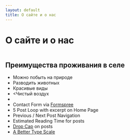 ```yaml
---
layout: default
title: О сайте и о нас
---
```


<div class="post">
	<h1 class="pageTitle">О сайте и о нас</h1>
	<img src="{{ '/assets/img/фото-1.jpg' | prepend: site.baseurl }}" alt="">
	<p class="intro"> </p>
	<p> </p>
	<h2>Преимущества проживания в селе</h2>
  <ul>
		<li>Можно побыть на природе</li>
  		<li>Разводить животных</li>
  		<li>Красивые виды</li>
  		<li><Чистый воздух</li>
  		<li></li>
  		<li>Contact Form via <a href="http://formspree.io/">Formspree</a></li>
      <li>5 Post Loop with excerpt on Home Page</li>
  		<li>Previous / Next Post Navigation</li>
      <li>Estimated Reading Time for posts</li>
  		<li><a href="https://github.com/adobe-webplatform/dropcap.js">Drop Cap</a> on posts</li>
  		<li><a href="http://typecast.com/blog/a-more-modern-scale-for-web-typography">A Better Type Scale</a></li>
  	</ul>
</div>
